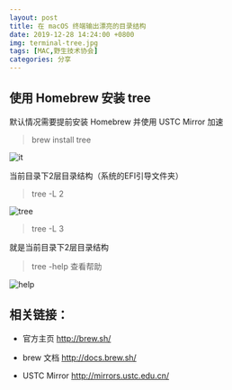```yaml
---
layout: post
title: 在 macOS 终端输出漂亮的目录结构
date: 2019-12-28 14:24:00 +0800
img: terminal-tree.jpg
tags: [MAC,野生技术协会]
categories: 分享
---
```


## 使用 Homebrew 安装 tree

 默认情况需要提前安装 <a herf="https://brew.sh/index_zh-cn" target="_blank">Homebrew </a>  并使用<a herf="http://mirrors.ustc.edu.cn/help/brew.git.html" target="_blank"> USTC Mirror</a> 加速

> brew install tree

![it]({{site.baseurl}}/assets/img/bterminal-tree/it.jpg) 

当前目录下2层目录结构（系统的EFI引导文件夹）

> tree -L 2

![tree]({{site.baseurl}}/assets/img/bterminal-tree/tree.jpg) 

> tree -L 3

就是当前目录下2层目录结构

> tree -help 查看帮助

![help]({{site.baseurl}}/assets/img/bterminal-tree/help.jpg) 

## 相关链接：

+ 官方主页
<a herf="http://brew.sh/" target="_blank">http://brew.sh/</a>

+ brew 文档 <a herf="http://docs.brew.sh/" target="_blank">http://docs.brew.sh/</a>


+ USTC Mirror <a herf="http://mirrors.ustc.edu.cn/ " target="_blank">http://mirrors.ustc.edu.cn/ </a>